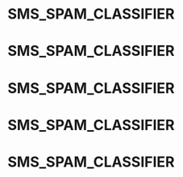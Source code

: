 # SMS_SPAM_CLASSIFIER
# SMS_SPAM_CLASSIFIER
# SMS_SPAM_CLASSIFIER
# SMS_SPAM_CLASSIFIER
# SMS_SPAM_CLASSIFIER
